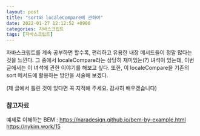 ```yaml
---
layout: post
title: "sort와 localeCompare에 관하여"
date: 2022-01-27 12:12:52 +0900
categories: 자바스크립트
tags: [자바스크립트]
---
```


자바스크립트를 계속 공부하면 할수록, 편리하고 유용한 내장 메서드들이 정말 많다는 것을 느낀다. 그 중에서 localeCompare라는 상당히 재미있는(?) 녀석이 있는데, 이번 글에서는 이 녀석에 관한 이야기를 해보고 싶다. 또한, 이 localeCompare을 기존의 sort 메서드에 활용하는 방안을 서술해 보겠다.  



(제 글에서 틀린 것이 있다면 꼭 지적해 주세요. 감사히 배우겠습니다)  

### 참고자료
예제로 이해하는 BEM : https://naradesign.github.io/bem-by-example.html  
https://nykim.work/15  



